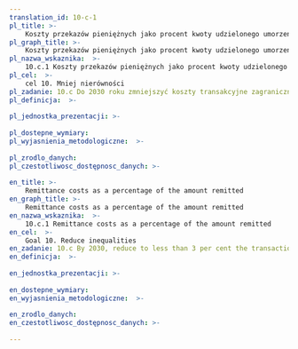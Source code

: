 ```yaml
---
translation_id: 10-c-1
pl_title: >-
    Koszty przekazów pieniężnych jako procent kwoty udzielonego umorzenia
pl_graph_title: >-
    Koszty przekazów pieniężnych jako procent kwoty udzielonego umorzenia
pl_nazwa_wskaznika:  >-
    10.c.1 Koszty przekazów pieniężnych jako procent kwoty udzielonego umorzenia
pl_cel:  >-
    cel 10. Mniej nierówności
pl_zadanie: 10.c Do 2030 roku zmniejszyć koszty transakcyjne zagranicznych przekazów pieniężnych do mniej niż 3% i wyeliminować przekazy, których koszty wynoszą więcej niż 5%
pl_definicja:  >-
    
pl_jednostka_prezentacji: >-
    
pl_dostepne_wymiary: 
pl_wyjasnienia_metodologiczne:  >-
    
pl_zrodlo_danych: 
pl_czestotliwosc_dostępnosc_danych: >-
    
en_title: >-
    Remittance costs as a percentage of the amount remitted
en_graph_title: >-
    Remittance costs as a percentage of the amount remitted
en_nazwa_wskaznika:  >-
    10.c.1 Remittance costs as a percentage of the amount remitted
en_cel:  >-
    Goal 10. Reduce inequalities
en_zadanie: 10.c By 2030, reduce to less than 3 per cent the transaction costs of migrant remittances and eliminate remittance corridors with costs higher than 5 per cent
en_definicja:  >-
    
en_jednostka_prezentacji: >-
    
en_dostepne_wymiary: 
en_wyjasnienia_metodologiczne:  >-
    
en_zrodlo_danych: 
en_czestotliwosc_dostępnosc_danych: >-
    
---
```

